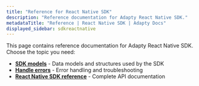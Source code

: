 ```yaml
---
title: "Reference for React Native SDK"
description: "Reference documentation for Adapty React Native SDK."
metadataTitle: "Reference | React Native SDK | Adapty Docs"
displayed_sidebar: sdkreactnative
---
```


This page contains reference documentation for Adapty React Native SDK. Choose the topic you need:

- **[SDK models](react-native-sdk-models)** - Data models and structures used by the SDK
- **[Handle errors](react-native-handle-errors)** - Error handling and troubleshooting
- **[React Native SDK reference](https://www.npmjs.com/package/react-native-adapty)** - Complete API documentation 